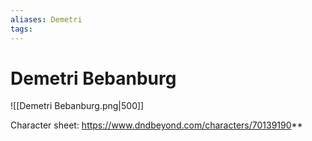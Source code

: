 ```yaml
---
aliases: Demetri
tags: 
---
```


# Demetri Bebanburg

![[Demetri Bebanburg.png|500]]

Character sheet: https://www.dndbeyond.com/characters/70139190**